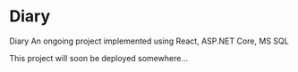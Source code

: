 # Diary
Diary An ongoing project implemented using React, ASP.NET Core, MS SQL

This project will soon be deployed somewhere...

